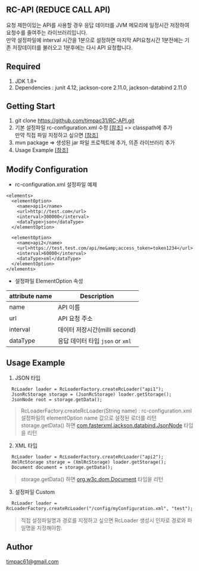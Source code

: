 ## RC-API (REDUCE CALL API)
요청 제한이있는 API를 사용할 경우 응답 데이터를 JVM 메모리에 일정시간 저장하여 요청수를 줄여주는 라이브러리입니다.  
만약 설정파일에 interval 시간을 1분으로 설정하면 마지막 API요청시간 1분전에는 기존 저장데이터를 불러오고 1분후에는 다시 API 요청합니다.

## Required
 1. JDK 1.8+
 2. Dependencies
  : junit 4.12, jackson-core 2.11.0, jackson-databind 2.11.0

## Getting Start
 1. git clone https://github.com/timpac31/RC-API.git
 2. 기본 설정파일 rc-configuration.xml 수정 [[참조]](#configuration) => classpath에 추가  
    만약 직접 파일 지정하고 싶으면 [[참조]](#customConfig)
 3. mvn package => 생성된 jar 파일 프로젝트에 추가, 의존 라이브러리 추가
 4. Usage Example [[참조]](#usage)
 
## <h2 id="configuration">Modify Configuration</h2>
- rc-configuration.xml 설정파일 예제
```
<elements>
  <elementOption>
    <name>api1</name>
    <url>http://test.com</url>
    <interval>300000</interval>
    <dataType>json</dataType>
  </elementOption>
		
  <elementOption>
    <name>api2</name>
    <url>https://test.test.com/api/me&amp;access_token=token1234</url>
    <interval>60000</interval>
    <dataType>xml</dataType>
  </elementOption>
</elements>
```
- 설정파일 ElementOption 속성

attribute name     | Description                          |
-------------------|--------------------------------------|
name               | API 이름                             | 
url                | API 요청 주소                        | 
interval           | 데이터 저장시간(milli second)         | 
dataType           | 응답 데이터 타입 `json` or `xml`      | 

## <h2 id="usage">Usage Example</h2>
 1. JSON 타입
```
  RcLoader loader = RcLoaderFactory.createRcLoader("api1");
  JsonRcStorage storage = (JsonRcStorage) loader.getStorage();
  JsonNode root = storage.getData();  
```  
> RcLoaderFactory.createRcLoader(String name) : rc-configuration.xml 설정파일의 elementOption name 값으로 설정된 로더를 리턴  
storage.getData() 하면 [com.fasterxml.jackson.databind.JsonNode](https://javadoc.io/doc/com.fasterxml.jackson.core/jackson-databind/latest/com/fasterxml/jackson/databind/JsonNode.html) 타입을 리턴

 2. XML 타입
```  
  RcLoader loader = RcLoaderFactory.createRcLoader("api2");
  XmlRcStorage storage = (XmlRcStorage) loader.getStorage();		
  Document document = storage.getData();  
```
> storage.getData() 하면 [org.w3c.dom.Document](https://docs.oracle.com/javase/8/docs/api/org/w3c/dom/Document.html) 타입을 리턴

 3. <span id="customConfig">설정파일 Custom</span>
```
  RcLoader loader = RcLoaderFactory.createRcLoader("/config/myConfiguration.xml", "test");
``` 
> 직접 설정파일명과 경로를 지정하고 싶으면 RcLoader 생성시 인자로 경로와 파일명을 지정해야함. 

## Author
timpac61@gmail.com
